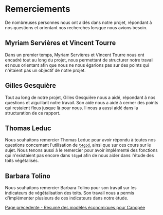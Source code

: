 # Remerciements
De nombreuses personnes nous ont aidés dans notre projet, répondant à nos questions et orientant nos recherches lorsque nous avions besoin.

## Myriam Servières et Vincent Tourre
Dans un premier temps, Myriam Servières et Vincent Tourre nous ont encadré tout au long du projet, nous permettant de structurer notre travail et nous orientant afin que nous ne nous égarions pas sur des points qui n'étaient pas un objectif de notre projet.

## Gilles Gesquière
Tout au long de notre projet, Gilles Gesquière nous a aidé, répondant à nos questions et aiguillant notre travail. Son aide nous a aidé à cerner des points qui restaient flous jusque là pour nous. Il nous a aussi aidé dans la structuration de ce rapport.

## Thomas Leduc
Nous souhaitons remercier Thomas Leduc pour avoir répondu à toutes nos questions concernant l'utilisation de [`t4gpd`](https://sourcesup.renater.fr/projects/t4gs/), ainsi que sur ces cours sur le sujet. Nous tenons aussi à le remercier pour avoir implémenté des fonctions qui n'existaient pas encore dans `t4gpd` afin de nous aider dans l'étude des toits végétalisés.

## Barbara Tolino
Nous souhaitons remercier Barbara Tolino pour son travail sur les indicateurs de végétalisation des toits. Son travail nous a permis d'implémenter plusieurs de ces indicateurs dans notre étude.

[Page précédente - Résumé des modèles économiques pour Canopée](VegetaLyon_Resume-des-modeles-economiques-pour-Canopee)